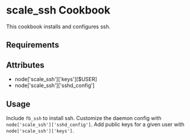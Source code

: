 scale_ssh Cookbook
====================
This cookbook installs and configures ssh.

Requirements
------------

Attributes
----------
* node['scale_ssh']['keys'][$USER]
* node['scale_ssh']['sshd_config']

Usage
-----
Include `fb_ssh` to install ssh. Customize the daemon config with `node['scale_ssh']['sshd_config']`. Add public keys for a given user with `node['scale_ssh']['keys']`.
